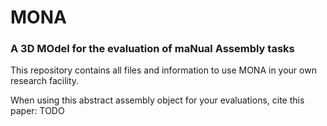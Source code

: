 <h1>MONA</h1>
<h3>A 3D MOdel for the evaluation of maNual Assembly tasks</h3>

This repository contains all files and information to use MONA in your own research facility.

When using this abstract assembly object for your evaluations, cite this paper: TODO

